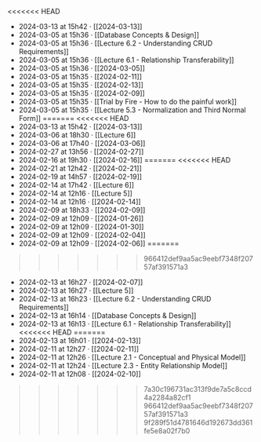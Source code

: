 <<<<<<< HEAD
- 2024-03-13 at 15h42 · [[2024-03-13]]
- 2024-03-05 at 15h36 · [[Database Concepts & Design]]
- 2024-03-05 at 15h36 · [[Lecture 6.2 - Understanding CRUD Requirements]]
- 2024-03-05 at 15h36 · [[Lecture 6.1 - Relationship Transferability]]
- 2024-03-05 at 15h36 · [[2024-03-05]]
- 2024-03-05 at 15h35 · [[2024-02-11]]
- 2024-03-05 at 15h35 · [[2024-02-13]]
- 2024-03-05 at 15h35 · [[2024-02-09]]
- 2024-03-05 at 15h35 · [[Trial by Fire - How to do the painful work]]
- 2024-03-05 at 15h35 · [[Lecture 5.3 - Normalization and Third Normal Form]]
=======
<<<<<<< HEAD
- 2024-03-13 at 15h42 · [[2024-03-13]]
- 2024-03-06 at 18h30 · [[Lecture 6]]
- 2024-03-06 at 17h40 · [[2024-03-06]]
- 2024-02-27 at 13h56 · [[2024-02-27]]
- 2024-02-16 at 19h30 · [[2024-02-16]]
=======
<<<<<<< HEAD
- 2024-02-21 at 12h42 · [[2024-02-21]]
- 2024-02-19 at 14h57 · [[2024-02-19]]
- 2024-02-14 at 17h42 · [[Lecture 6]]
- 2024-02-14 at 12h16 · [[Lecture 5]]
- 2024-02-14 at 12h16 · [[2024-02-14]]
- 2024-02-09 at 18h33 · [[2024-02-09]]
- 2024-02-09 at 12h09 · [[2024-01-26]]
- 2024-02-09 at 12h09 · [[2024-01-30]]
- 2024-02-09 at 12h09 · [[2024-02-04]]
- 2024-02-09 at 12h09 · [[2024-02-06]]
=======
>>>>>>> 966412def9aa5ac9eebf7348f20757af391571a3
- 2024-02-13 at 16h27 · [[2024-02-07]]
- 2024-02-13 at 16h27 · [[Lecture 5]]
- 2024-02-13 at 16h23 · [[Lecture 6.2 - Understanding CRUD Requirements]]
- 2024-02-13 at 16h14 · [[Database Concepts & Design]]
- 2024-02-13 at 16h13 · [[Lecture 6.1 - Relationship Transferability]]
<<<<<<< HEAD
=======
- 2024-02-13 at 16h01 · [[2024-02-13]]
- 2024-02-11 at 12h27 · [[2024-02-11]]
- 2024-02-11 at 12h26 · [[Lecture 2.1 - Conceptual and Physical Model]]
- 2024-02-11 at 12h24 · [[Lecture 2.3 - Entity Relationship Model]]
- 2024-02-11 at 12h08 · [[2024-02-10]]
>>>>>>> 7a30c196731ac313f9de7a5c8ccd4a2284a82cf1
>>>>>>> 966412def9aa5ac9eebf7348f20757af391571a3
>>>>>>> 9f289f51d4781646d192673dd361fe5e8a02f7b0
